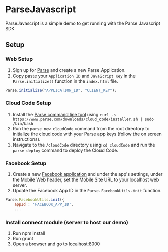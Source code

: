 ParseJavascript
===============

ParseJavascript is a simple demo to get running with the Parse Javascript SDK

## Setup

### Web Setup
1. Sign up for [Parse](https://parse.com/#signup) and create a new Parse Application.
2. Copy paste your `Application ID` and `JavaScript Key` in the `Parse.initialize()` function in the `index.html` file.

```js
Parse.initialize("APPLICATION_ID", "CLIENT_KEY");
```

### Cloud Code Setup
1. Install the [Parse command line tool](https://parse.com/docs/cloud_code_guide#started) using `curl -s https://www.parse.com/downloads/cloud_code/installer.sh | sudo /bin/bash`
2. Run the `parse new cloudCode` command from the root directory to initialize the cloud code with your Parse app keys (follow the on screen instructions).
3. Navigate to the `/cloudCode` directory using `cd cloudCode` and run the `parse deploy` command to deploy the Cloud Code.

### Facebook Setup
1. Create a new [Facebook application](https://developers.facebook.com/apps) and under the app's settings, under the Mobile Web header, set the Mobile Site URL to your localhost web server.
2. Update the Facebook App ID in the `Parse.FacebookUtils.init` function.

```js
Parse.FacebookUtils.init({
    appId : 'FACEBOOK_APP_ID',
    ...
```

### Install connect module (server to host our demo)
1. Run npm install
2. Run grunt
3. Open a browser and go to localhost:8000


